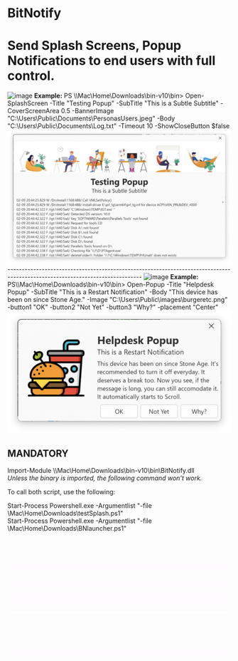 # BitNotify

<H1>Send Splash Screens, Popup Notifications to end users with full control.</H1>

<img width="600" alt="image" src="https://user-images.githubusercontent.com/5659686/185092477-e9e18f17-34ed-401c-9fd9-d5cd6fc69a54.png">
<b>Example:</b> PS \\Mac\Home\Downloads\bin-v10\bin> Open-SplashScreen -Title "Testing Popup" -SubTitle "This is a Subtle Subtitle" -CoverScreenArea 0.5 -BannerImage "C:\Users\Public\Documents\PersonasUsers.jpeg" -Body "C:\Users\Public\Documents\Log.txt" -Timeout 10 -ShowCloseButton $false

<img width="610" alt="image" src="https://github.com/bitsystech/BitNotify/blob/main/BitNotify%20Splash.png">
-----------------------------------------------------------------------------------------------------------------------------

<img width="600" alt="image" src="https://user-images.githubusercontent.com/5659686/185092562-2c6493f1-c325-4ac6-a3db-a94b83892f0e.png">
<b>Example:</b> PS\\Mac\Home\Downloads\bin-v10\bin> Open-Popup -Title "Helpdesk Popup" -SubTitle "This is a Restart Notification" -Body "This device has been on since Stone Age." -Image "C:\Users\Public\images\burgeretc.png" -button1 "OK" -button2 "Not Yet" -button3 "Why?" -placement "Center"
<img width="615" alt="image" src="https://github.com/bitsystech/BitNotify/blob/main/BitNotify%20Popup.png">

<h2>MANDATORY</h2>
Import-Module \\Mac\Home\Downloads\bin-v10\bin\BitNotify.dll
<br>
<i>Unless the binary is imported, the following command won’t work.</i>

To call both script, use the following:

Start-Process Powershell.exe -Argumentlist "-file \\Mac\Home\Downloads\testSplash.ps1" <br>
Start-Process Powershell.exe -Argumentlist "-file \\Mac\Home\Downloads\BNlauncher.ps1"
<img width="600" alt="image" src="https://github.com/bitsystech/newton/blob/master/LogoGIF.gif">
